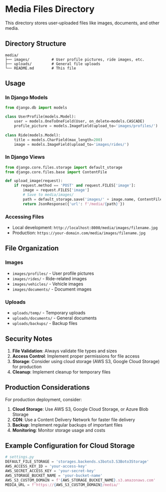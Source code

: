 # Media Files Directory

This directory stores user-uploaded files like images, documents, and other media.

## Directory Structure

```
media/
├── images/          # User profile pictures, ride images, etc.
├── uploads/         # General file uploads
└── README.md        # This file
```

## Usage

### In Django Models
```python
from django.db import models

class UserProfile(models.Model):
    user = models.OneToOneField(User, on_delete=models.CASCADE)
    profile_picture = models.ImageField(upload_to='images/profiles/')
    
class Ride(models.Model):
    title = models.CharField(max_length=200)
    image = models.ImageField(upload_to='images/rides/')
```

### In Django Views
```python
from django.core.files.storage import default_storage
from django.core.files.base import ContentFile

def upload_image(request):
    if request.method == 'POST' and request.FILES['image']:
        image = request.FILES['image']
        # Save to media/images/
        path = default_storage.save('images/' + image.name, ContentFile(image.read()))
        return JsonResponse({'url': f'/media/{path}'})
```

### Accessing Files
- Local development: `http://localhost:8000/media/images/filename.jpg`
- Production: `https://your-domain.com/media/images/filename.jpg`

## File Organization

### Images
- `images/profiles/` - User profile pictures
- `images/rides/` - Ride-related images
- `images/vehicles/` - Vehicle images
- `images/documents/` - Document images

### Uploads
- `uploads/temp/` - Temporary uploads
- `uploads/documents/` - General documents
- `uploads/backups/` - Backup files

## Security Notes

1. **File Validation**: Always validate file types and sizes
2. **Access Control**: Implement proper permissions for file access
3. **Storage**: Consider using cloud storage (AWS S3, Google Cloud Storage) for production
4. **Cleanup**: Implement cleanup for temporary files

## Production Considerations

For production deployment, consider:

1. **Cloud Storage**: Use AWS S3, Google Cloud Storage, or Azure Blob Storage
2. **CDN**: Use a Content Delivery Network for faster file delivery
3. **Backup**: Implement regular backups of important files
4. **Monitoring**: Monitor storage usage and costs

## Example Configuration for Cloud Storage

```python
# settings.py
DEFAULT_FILE_STORAGE = 'storages.backends.s3boto3.S3Boto3Storage'
AWS_ACCESS_KEY_ID = 'your-access-key'
AWS_SECRET_ACCESS_KEY = 'your-secret-key'
AWS_STORAGE_BUCKET_NAME = 'your-bucket-name'
AWS_S3_CUSTOM_DOMAIN = f'{AWS_STORAGE_BUCKET_NAME}.s3.amazonaws.com'
MEDIA_URL = f'https://{AWS_S3_CUSTOM_DOMAIN}/media/'
```
